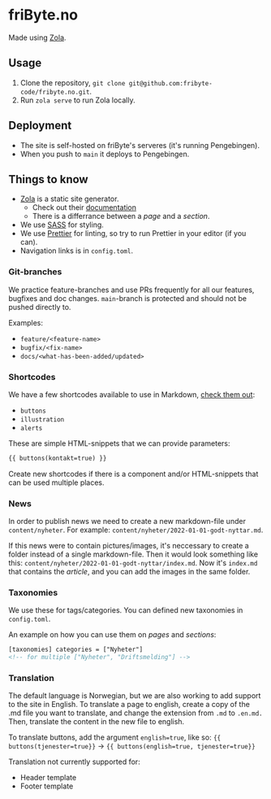 # friByte.no

Made using [Zola][zola].

## Usage

1. Clone the repository, `git clone git@github.com:fribyte-code/fribyte.no.git`.
2. Run `zola serve` to run Zola locally.

## Deployment

- The site is self-hosted on friByte's serveres (it's running Pengebingen).
- When you push to `main` it deploys to Pengebingen.

## Things to know

- [Zola][zola] is a static site generator.
  - Check out their [documentation][zola_docs]
  - There is a differrance between a _page_ and a _section_.
- We use [SASS][sass] for styling.
- We use [Prettier][prettier] for linting, so try to run Prettier in your editor
  (if you can).
- Navigation links is in `config.toml`.

### Git-branches

We practice feature-branches and use PRs frequently for all our features,
bugfixes and doc changes. `main`-branch is protected and should not be pushed
directly to.

Examples:
- `feature/<feature-name>`
- `bugfix/<fix-name>`
- `docs/<what-has-been-added/updated>`


### Shortcodes

We have a few shortcodes available to use in Markdown, [check them
out][shortcodes]:

- `buttons`
- `illustration`
- `alerts`

These are simple HTML-snippets that we can provide parameters:

```md
{{ buttons(kontakt=true) }}
```

Create new shortcodes if there is a component and/or HTML-snippets that can be
used multiple places.

### News

In order to publish news we need to create a new markdown-file under
`content/nyheter`. For example: 
`content/nyheter/2022-01-01-godt-nyttar.md`.

If this news were to contain pictures/images, it's neccessary to create a folder
instead of a single markdown-file. Then it would look something like this:
`content/nyheter/2022-01-01-godt-nyttar/index.md`. Now it's `index.md` that
contains the _article_, and you can add the images in the same folder.

### Taxonomies

We use these for tags/categories. You can defined new taxonomies in
`config.toml`.

An example on how you can use them on _pages_ and _sections_:

```html
[taxonomies] categories = ["Nyheter"]
<!-- for multiple ["Nyheter", "Driftsmelding"] -->
```

### Translation

The default language is Norwegian, but we are also working to add support to the site in English.
To translate a page to english, create a copy of the .md file you want to translate, and change the extension from `.md` to `.en.md.`
Then, translate the content in the new file to english.

To translate buttons, add the argument `english=true`, like so:
`{{ buttons(tjenester=true}}` -> `{{ buttons(english=true, tjenester=true}}`

Translation not currently supported for:
- Header template
- Footer template

[zola]: https://getzola.org
[zola_docs]: https://getzola.org/documentation
[sass]: https://sass-lang.com
[prettier]: https://prettier.io/
[shortcodes]: https://github.com/fribyte-code/fribyte.no/tree/main/templates/shortcodes
